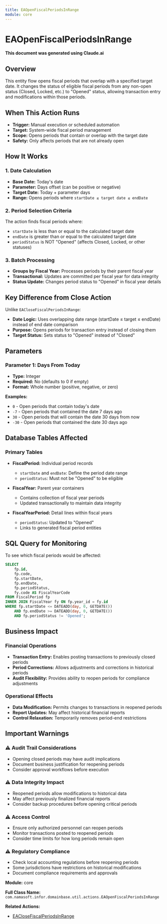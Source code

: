 ```yaml
---
title: EAOpenFiscalPeriodsInRange
module: core
---
```



<div class='entity-flows'>

# EAOpenFiscalPeriodsInRange

**This document was generated using Claude.ai**

## Overview

This entity flow opens fiscal periods that overlap with a specified target date. It changes the status of eligible fiscal periods from any non-open status (Closed, Locked, etc.) to "Opened" status, allowing transaction entry and modifications within those periods.

## When This Action Runs

- **Trigger:** Manual execution or scheduled automation
- **Target:** System-wide fiscal period management
- **Scope:** Opens periods that contain or overlap with the target date
- **Safety:** Only affects periods that are not already open

## How It Works

### 1. Date Calculation
- **Base Date:** Today's date
- **Parameter:** Days offset (can be positive or negative)
- **Target Date:** Today + parameter days
- **Range:** Opens periods where `startDate ≤ target date ≤ endDate`

### 2. Period Selection Criteria
The action finds fiscal periods where:
- `startDate` is less than or equal to the calculated target date
- `endDate` is greater than or equal to the calculated target date  
- `periodStatus` is NOT "Opened" (affects Closed, Locked, or other statuses)

### 3. Batch Processing
- **Groups by Fiscal Year:** Processes periods by their parent fiscal year
- **Transactional:** Updates are committed per fiscal year for data integrity
- **Status Update:** Changes period status to "Opened" in fiscal year details

## Key Difference from Close Action

Unlike `EACloseFiscalPeriodsInRange`:
- **Date Logic:** Uses overlapping date range (startDate ≤ target ≤ endDate) instead of end date comparison
- **Purpose:** Opens periods for transaction entry instead of closing them
- **Target Status:** Sets status to "Opened" instead of "Closed"

## Parameters

### Parameter 1: Days From Today
- **Type:** Integer
- **Required:** No (defaults to 0 if empty)
- **Format:** Whole number (positive, negative, or zero)

**Examples:**
- `0` - Open periods that contain today's date
- `-7` - Open periods that contained the date 7 days ago
- `30` - Open periods that will contain the date 30 days from now
- `-30` - Open periods that contained the date 30 days ago

## Database Tables Affected

### Primary Tables
- **FiscalPeriod:** Individual period records
  - `startDate` and `endDate`: Define the period date range
  - `periodStatus`: Must not be "Opened" to be eligible

- **FiscalYear:** Parent year containers
  - Contains collection of fiscal year periods
  - Updated transactionally to maintain data integrity

- **FiscalYearPeriod:** Detail lines within fiscal years
  - `periodStatus`: Updated to "Opened"
  - Links to generated fiscal period entities

## SQL Query for Monitoring

To see which fiscal periods would be affected:

```sql
SELECT 
    fp.id,
    fp.code,
    fp.startDate,
    fp.endDate,
    fp.periodStatus,
    fy.code AS FiscalYearCode
FROM FiscalPeriod fp
INNER JOIN FiscalYear fy ON fp.year_id = fy.id
WHERE fp.startDate <= DATEADD(day, 0, GETDATE())
    AND fp.endDate >= DATEADD(day, 0, GETDATE())
    AND fp.periodStatus != 'Opened';
```

## Business Impact

### Financial Operations
- **Transaction Entry:** Enables posting transactions to previously closed periods
- **Period Corrections:** Allows adjustments and corrections in historical periods
- **Audit Flexibility:** Provides ability to reopen periods for compliance adjustments

### Operational Effects
- **Data Modification:** Permits changes to transactions in reopened periods
- **Report Updates:** May affect historical financial reports
- **Control Relaxation:** Temporarily removes period-end restrictions

## Important Warnings

### ⚠️ Audit Trail Considerations
- Opening closed periods may have audit implications
- Document business justification for reopening periods
- Consider approval workflows before execution

### ⚠️ Data Integrity Impact
- Reopened periods allow modifications to historical data
- May affect previously finalized financial reports
- Consider backup procedures before opening critical periods

### ⚠️ Access Control
- Ensure only authorized personnel can reopen periods
- Monitor transactions posted to reopened periods
- Consider time limits for how long periods remain open

### ⚠️ Regulatory Compliance
- Check local accounting regulations before reopening periods
- Some jurisdictions have restrictions on historical modifications
- Document compliance requirements and approvals

**Module:** core

**Full Class Name:** `com.namasoft.infor.domainbase.util.actions.EAOpenFiscalPeriodsInRange`

**Related Actions:**
- [EACloseFiscalPeriodsInRange](EACloseFiscalPeriodsInRange.md)


</div>

